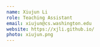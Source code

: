 ```yaml
---
name: Xiujun Li
role: Teaching Assistant
email: xiujun@cs.washington.edu
website: https://xjli.github.io/
photo: xiujun.png
---
```

